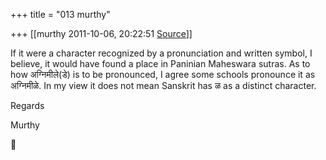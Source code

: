 +++
title = "013 murthy"

+++
[[murthy	2011-10-06, 20:22:51 [Source](https://groups.google.com/g/samskrita/c/Qu5-mIvGLS4)]]



If it were a character recognized by a pronunciation and written symbol, I believe, it would have found a place in Paninian Maheswara sutras. As to how अग्निमीले(डे) is to be pronounced, I agree some schools pronounce it as अग्निमीळे. In my view it does not mean Sanskrit has ळ as a distinct character.

Regards

Murthy



